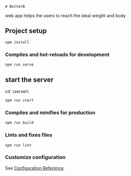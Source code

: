     # BetterB

web app helps the users to reach the ideal weight and body

## Project setup

```
npm install
```

### Compiles and hot-reloads for development

```
npm run serve
```

## start the server

cd .\server\

```
npm run start
```

### Compiles and minifies for production

```
npm run build
```

### Lints and fixes files

```
npm run lint
```

### Customize configuration

See [Configuration Reference](https://cli.vuejs.org/config/).
